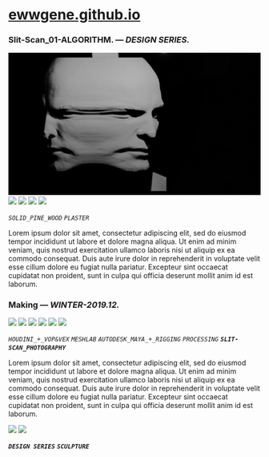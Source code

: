 
# [ewwgene.github.io](https://ewwgene.github.io/)
### Slit-Scan_01-ALGORITHM. — _DESIGN SERIES._
[![Slit-Scan_01-ALGORITHM](/100.jpg)](https://ewwgene.github.io/Slit-Scan_01-ALGORITHM/Carousel)<a href="https://ewwgene.github.io/Slit-Scan_01-ALGORITHM/Carousel/#110"><img src="https://ewwgene.github.io/Slit-Scan_01-ALGORITHM/110.jpg" height="66"></a> <a href="https://ewwgene.github.io/Slit-Scan_01-ALGORITHM/Carousel/#111"><img src="https://ewwgene.github.io/Slit-Scan_01-ALGORITHM/111.jpg" height="66"></a> <a href="https://ewwgene.github.io/Slit-Scan_01-ALGORITHM/Carousel/#113"><img src="https://ewwgene.github.io/Slit-Scan_01-ALGORITHM/113.jpg" height="66"></a> <a href="https://ewwgene.github.io/Slit-Scan_01-ALGORITHM/Carousel/#115"><img src="https://ewwgene.github.io/Slit-Scan_01-ALGORITHM/115.jpg" height="66"></a> 

_`SOLID_PINE_WOOD`_ _`PLASTER`_ 

Lorem ipsum dolor sit amet, consectetur adipiscing elit, sed do eiusmod tempor incididunt ut labore et dolore magna aliqua. Ut enim ad minim veniam, quis nostrud exercitation ullamco laboris nisi ut aliquip ex ea commodo consequat. Duis aute irure dolor in reprehenderit in voluptate velit esse cillum dolore eu fugiat nulla pariatur. Excepteur sint occaecat cupidatat non proident, sunt in culpa qui officia deserunt mollit anim id est laborum.

### Making — _WINTER-2019.12._
<a href="https://ewwgene.github.io/Slit-Scan_01-ALGORITHM/Carousel/#303m"><img src="https://ewwgene.github.io/Slit-Scan_01-ALGORITHM/Making/303.jpg" height="66"></a> <a href="https://ewwgene.github.io/Slit-Scan_01-ALGORITHM/Carousel/#305m"><img src="https://ewwgene.github.io/Slit-Scan_01-ALGORITHM/Making/305.jpg" height="66"></a> <a href="https://ewwgene.github.io/Slit-Scan_01-ALGORITHM/Carousel/#306m"><img src="https://ewwgene.github.io/Slit-Scan_01-ALGORITHM/Making/306.jpg" height="66"></a> <a href="https://ewwgene.github.io/Slit-Scan_01-ALGORITHM/Carousel/#307m"><img src="https://ewwgene.github.io/Slit-Scan_01-ALGORITHM/Making/307.jpg" height="66"></a> <a href="https://ewwgene.github.io/Slit-Scan_01-ALGORITHM/Carousel/#309m"><img src="https://ewwgene.github.io/Slit-Scan_01-ALGORITHM/Making/309.jpg" height="66"></a> <a href="https://ewwgene.github.io/Slit-Scan_01-ALGORITHM/Carousel/#400m"><img src="https://ewwgene.github.io/Slit-Scan_01-ALGORITHM/Making/400.gif" height="66"></a>  

_`HOUDINI_+_VOP&VEX`_ _`MESHLAB`_ _`AUTODESK_MAYA_+_RIGGING`_ _`PROCESSING`_  _**`SLIT-SCAN_PHOTOGRAPHY`**_ 

Lorem ipsum dolor sit amet, consectetur adipiscing elit, sed do eiusmod tempor incididunt ut labore et dolore magna aliqua. Ut enim ad minim veniam, quis nostrud exercitation ullamco laboris nisi ut aliquip ex ea commodo consequat. Duis aute irure dolor in reprehenderit in voluptate velit esse cillum dolore eu fugiat nulla pariatur. Excepteur sint occaecat cupidatat non proident, sunt in culpa qui officia deserunt mollit anim id est laborum.

<a href="https://ewwgene.github.io/Slit-Scan_01-ALGORITHM/Carousel/#304"><img src="https://ewwgene.github.io/Slit-Scan_01-ALGORITHM/304.jpg" height="66"></a> <a href="https://ewwgene.github.io/Slit-Scan_01-ALGORITHM/Carousel/#305"><img src="https://ewwgene.github.io/Slit-Scan_01-ALGORITHM/305.jpg" height="66"></a> 

_**`DESIGN SERIES`**_ _**`SCULPTURE`**_ 
